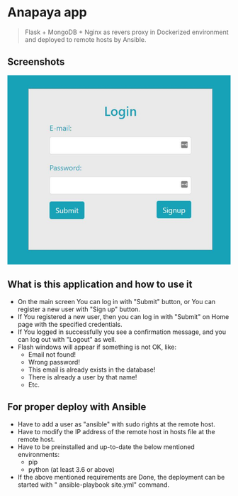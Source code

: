 # Anapaya app
> Flask + MongoDB + Nginx as revers proxy in Dockerized environment and deployed to remote hosts by Ansible.

## Screenshots
![App Screenshot](./img/anapayapp.JPG)

## What is this application and how to use it
* On the main screen You can log in with "Submit" button, or You can register a new user  with "Sign up" button.
* If You registered a new user, then you can log in with "Submit" on Home page with the specified credentials.
* If You logged in successfully you see a confirmation message, and you can log out with "Logout" as well.
* Flash windows will appear if something is not OK, like:
    - Email not found!
    - Wrong password!
    - This email is already exists in the database!
    - There is already a user by that name!
    - Etc.


## For proper deploy with Ansible
* Have to add a user as "ansible" with sudo rights at the remote host.
* Have to modify the IP address of the remote host in hosts file at the remote host.
* Have to be preinstalled and up-to-date the below mentioned environments:
    - pip
    - python (at least 3.6 or above)
* If the above mentioned requirements are Done, the deployment can be started with " ansible-playbook site.yml" command.
